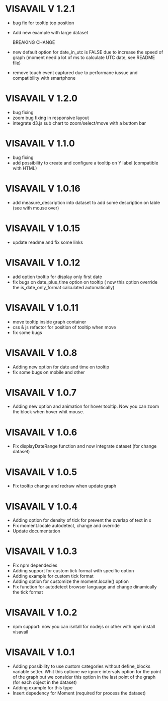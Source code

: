 # VISAVAIL V 1.2.1

* bug fix for tooltip top position
* Add new example with large dataset
    
  BREAKING CHANGE
* new default option for date_in_utc is FALSE due to increase the speed of graph (moment need a lot of ms to calculate UTC date, see README file) 
* remove touch event captured due to performane iussue and compatibility with smartphone

# VISAVAIL V 1.2.0

* bug fixing
* zoom bug fixing in responsive layout
* integrate d3.js sub chart to zoom/select/move with a buttom bar 

# VISAVAIL V 1.1.0

* bug fixing
* add possibility to create and configure a tooltip on Y label (compatible with HTML)


# VISAVAIL V 1.0.16

* add measure_description into dataset to add some description on lable (see with mouse over)

# VISAVAIL V 1.0.15

* update readme and fix some links

# VISAVAIL V 1.0.12

* add option tooltip for display only first date
* fix bugs on date_plus_time option on tooltip ( now this option override the is_date_only_format calculated automatically)
  
# VISAVAIL V 1.0.11

* move tooltip inside graph container
* css & js refactor for position of tooltip when move
* fix some bugs
  
# VISAVAIL V 1.0.8

* Adding new option for date and time on tooltip
* fix some bugs on mobile and other
  
# VISAVAIL V 1.0.7

* Adding new option and animation for hover tooltip. Now you can zoom the block when hover whit mouse.


# VISAVAIL V 1.0.6

* Fix displayDateRange function and now integrate dataset (for change dataset)


# VISAVAIL V 1.0.5

* Fix tooltip change and redraw when update graph

# VISAVAIL V 1.0.4

* Adding option for density of tick for prevent the overlap of text in x
* Fix moment.locale autodetect, change and override
* Update documentation

# VISAVAIL V 1.0.3

* Fix npm dependecies
* Adding support for custom tick format with specific option
* Adding example for custom tick format
* Adding option for customize the moment.locale() option
* Fix function for autodetect browser language and change dinamically the tick format


# VISAVAIL V 1.0.2

* npm support: now you can isntall for nodejs or other with npm install visavail 
 

# VISAVAIL V 1.0.1

* Adding possibility to use custom categories without define_blocks variable setter. Whit this optione we ignore intervals option for the point of the graph but we consider this option in the last point of the graph (for each object in the dataset) 
* Adding example for this type 
* Insert depedency for Moment (required for process the dataset)
